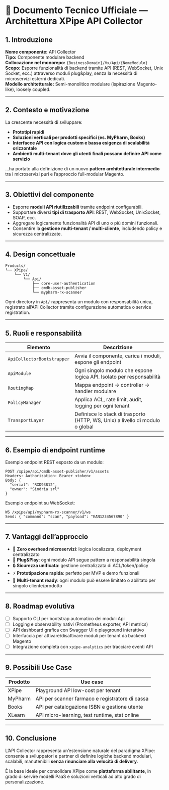 # 📘 Documento Tecnico Ufficiale — Architettura XPipe API Collector

## 1. Introduzione

**Nome componente:** API Collector  
**Tipo:** Componente modulare backend  
**Collocazione nel monorepo:** `{BusinessDomain}/Vx/Api/{NomeModulo}`  
**Scopo:** Esporre funzionalità di backend tramite API (REST, WebSocket, Unix Socket, ecc.) attraverso moduli plug&play, senza la necessità di microservizi esterni dedicati.  
**Modello architetturale:** Semi-monolitico modulare (ispirazione Magento-like), loosely coupled.

---

## 2. Contesto e motivazione

La crescente necessità di sviluppare:

- **Prototipi rapidi**
- **Soluzioni verticali per prodotti specifici (es. MyPharm, Books)**
- **Interfacce API con logica custom e bassa esigenza di scalabilità orizzontale**
- **Ambienti multi-tenant dove gli utenti finali possano definire API come servizio**

…ha portato alla definizione di un nuovo **pattern architetturale intermedio** tra i microservizi puri e l’approccio full-modular Magento.

---

## 3. Obiettivi del componente

- Esporre **moduli API riutilizzabili** tramite endpoint configurabili.
- Supportare diversi **tipi di trasporto API**: REST, WebSocket, UnixSocket, SOAP, ecc.
- Aggregare logicamente funzionalità API di uno o più domini funzionali.
- Consentire la **gestione multi-tenant / multi-cliente**, includendo policy e sicurezza centralizzate.

---

## 4. Design concettuale

```
Products/
└── XPipe/
    └── V1/
        └── Api/
            ├── core-user-authentication
            ├── cmdb-asset-publisher
            └── mypharm-rx-scanner
```

Ogni directory in `Api/` rappresenta un modulo con responsabilità unica, registrato all’API Collector tramite configurazione automatica o service registration.

---

## 5. Ruoli e responsabilità

| **Elemento**                | **Descrizione**                                                                 |
|----------------------------|---------------------------------------------------------------------------------|
| `ApiCollectorBootstrapper` | Avvia il componente, carica i moduli, espone gli endpoint                      |
| `ApiModule`                | Ogni singolo modulo che espone logica API. Isolato per responsabilità          |
| `RoutingMap`               | Mappa endpoint → controller → handler modulare                                 |
| `PolicyManager`            | Applica ACL, rate limit, audit, logging per ogni tenant                        |
| `TransportLayer`           | Definisce lo stack di trasporto (HTTP, WS, Unix) a livello di modulo o global |

---

## 6. Esempio di endpoint runtime

Esempio endpoint REST esposto da un modulo:

```
POST /xpipe/api/cmdb-asset-publisher/v1/assets
Headers: Authorization: Bearer <token>
Body: {
  "serial": "RXD93812",
  "owner": "Sindria srl"
}
```

Esempio endpoint su WebSocket:

```
WS /xpipe/api/mypharm-rx-scanner/v1/ws
Send: { "command": "scan", "payload": "EAN1234567890" }
```

---

## 7. Vantaggi dell’approccio

- 🔧 **Zero overhead microservizi**: logica localizzata, deployment centralizzato
- 🧩 **Plug&Play**: ogni modulo API segue pattern a responsabilità singola
- 🔒 **Sicurezza unificata**: gestione centralizzata di ACL/token/policy
- ⚡ **Prototipazione rapida**: perfetto per MVP e demo funzionali
- 🎯 **Multi-tenant ready**: ogni modulo può essere limitato o abilitato per singolo cliente/prodotto

---

## 8. Roadmap evolutiva

- [ ] Supporto CLI per bootstrap automatico dei moduli Api
- [ ] Logging e observability nativi (Prometheus exporter, API metrics)
- [ ] API dashboard grafica con Swagger UI o playground interattivo
- [ ] Interfaccia per attivare/disattivare moduli per tenant da backend Magento
- [ ] Integrazione completa con `xpipe-analytics` per tracciare eventi API

---

## 9. Possibili Use Case

| **Prodotto**  | **Use case**                                             |
|---------------|----------------------------------------------------------|
| XPipe         | Playground API low-cost per tenant                       |
| MyPharm       | API per scanner farmaco e registratore di cassa          |
| Books         | API per catalogazione ISBN e gestione utente             |
| XLearn        | API micro-learning, test runtime, stat online            |

---

## 10. Conclusione

L’API Collector rappresenta un’estensione naturale del paradigma XPipe: consente a sviluppatori e partner di definire logiche backend modulari, scalabili, manutenibili **senza rinunciare alla velocità di delivery**.

È la base ideale per consolidare XPipe come **piattaforma abilitante**, in grado di servire modelli PaaS e soluzioni verticali ad alto grado di personalizzazione.